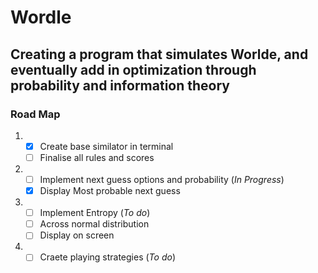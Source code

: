 # Wordle
## Creating a program that simulates Worlde, and eventually add in optimization through probability and information theory
### Road Map
1. - [X] Create base similator in terminal 
   - [ ] Finalise all rules and scores
2. - [ ] Implement next guess options and probability      (*In Progress*)
   - [X] Display Most probable next guess
3. - [ ] Implement Entropy     (*To do*)
   - [ ] Across normal distribution
   - [ ] Display on screen
4. - [ ] Craete playing strategies    (*To do*)
